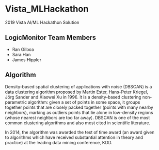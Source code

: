# Vista_MLHackathon
2019 Vista AI/ML Hackathon Solution

## LogicMonitor Team Members
- Ran Gilboa
- Sara Han
- James Hippler

## Algorithm
Density-based spatial clustering of applications with noise (DBSCAN) is a data clustering algorithm proposed by Martin Ester, Hans-Peter Kriegel, Jörg Sander and Xiaowei Xu in 1996. It is a density-based clustering non-parametric algorithm: given a set of points in some space, it groups together points that are closely packed together (points with many nearby neighbors), marking as outliers points that lie alone in low-density regions (whose nearest neighbors are too far away). DBSCAN is one of the most common clustering algorithms and also most cited in scientific literature.

In 2014, the algorithm was awarded the test of time award (an award given to algorithms which have received substantial attention in theory and practice) at the leading data mining conference, KDD.
